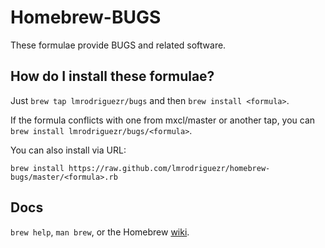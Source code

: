 Homebrew-BUGS
=============

These formulae provide BUGS and related software.

How do I install these formulae?
--------------------------------
Just `brew tap lmrodriguezr/bugs` and then `brew install <formula>`.

If the formula conflicts with one from mxcl/master or another tap, you can `brew install lmrodriguezr/bugs/<formula>`.

You can also install via URL:


    brew install https://raw.github.com/lmrodriguezr/homebrew-bugs/master/<formula>.rb


Docs
----
`brew help`, `man brew`, or the Homebrew [wiki][].


[wiki]:http://wiki.github.com/mxcl/homebrew
